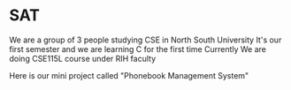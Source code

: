 # SAT

We are a group of 3 people studying CSE in North South University
It's our first semester and we are learning C for the first time
Currently We are doing CSE115L course under RIH faculty


Here is our mini project called "Phonebook Management System"

